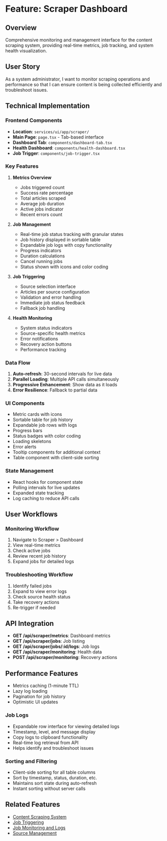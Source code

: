 # Feature: Scraper Dashboard

## Overview
Comprehensive monitoring and management interface for the content scraping system, providing real-time metrics, job tracking, and system health visualization.

## User Story
As a system administrator, I want to monitor scraping operations and performance so that I can ensure content is being collected efficiently and troubleshoot issues.

## Technical Implementation

### Frontend Components
- **Location**: `services/ui/app/scraper/`
- **Main Page**: `page.tsx` - Tab-based interface
- **Dashboard Tab**: `components/dashboard-tab.tsx`
- **Health Dashboard**: `components/health-dashboard.tsx`
- **Job Trigger**: `components/job-trigger.tsx`

### Key Features

1. **Metrics Overview**
   - Jobs triggered count
   - Success rate percentage
   - Total articles scraped
   - Average job duration
   - Active jobs indicator
   - Recent errors count

2. **Job Management**
   - Real-time job status tracking with granular states
   - Job history displayed in sortable table
   - Expandable job logs with copy functionality
   - Progress indicators
   - Duration calculations
   - Cancel running jobs
   - Status shown with icons and color coding

3. **Job Triggering**
   - Source selection interface
   - Articles per source configuration
   - Validation and error handling
   - Immediate job status feedback
   - Fallback job handling

4. **Health Monitoring**
   - System status indicators
   - Source-specific health metrics
   - Error notifications
   - Recovery action buttons
   - Performance tracking

### Data Flow
1. **Auto-refresh**: 30-second intervals for live data
2. **Parallel Loading**: Multiple API calls simultaneously
3. **Progressive Enhancement**: Show data as it loads
4. **Error Resilience**: Fallback to partial data

### UI Components
- Metric cards with icons
- Sortable table for job history
- Expandable job rows with logs
- Progress bars
- Status badges with color coding
- Loading skeletons
- Error alerts
- Tooltip components for additional context
- Table component with client-side sorting

### State Management
- React hooks for component state
- Polling intervals for live updates
- Expanded state tracking
- Log caching to reduce API calls

## User Workflows

### Monitoring Workflow
1. Navigate to Scraper > Dashboard
2. View real-time metrics
3. Check active jobs
4. Review recent job history
5. Expand jobs for detailed logs

### Troubleshooting Workflow
1. Identify failed jobs
2. Expand to view error logs
3. Check source health status
4. Take recovery actions
5. Re-trigger if needed

## API Integration
- **GET /api/scraper/metrics**: Dashboard metrics
- **GET /api/scraper/jobs**: Job listing
- **GET /api/scraper/jobs/:id/logs**: Job logs
- **GET /api/scraper/monitoring**: Health data
- **POST /api/scraper/monitoring**: Recovery actions

## Performance Features
- Metrics caching (1-minute TTL)
- Lazy log loading
- Pagination for job history
- Optimistic UI updates

### Job Logs
- Expandable row interface for viewing detailed logs
- Timestamp, level, and message display
- Copy logs to clipboard functionality
- Real-time log retrieval from API
- Helps identify and troubleshoot issues

### Sorting and Filtering
- Client-side sorting for all table columns
- Sort by timestamp, status, duration, etc.
- Maintains sort state during auto-refresh
- Instant sorting without server calls

## Related Features
- [Content Scraping System](./03-content-scraping.md)
- [Job Triggering](./04a-job-triggering.md)
- [Job Monitoring and Logs](./04b-job-monitoring.md)
- [Source Management](./05-source-management.md) 